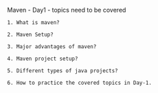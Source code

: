
Maven - Day1 - topics need to be covered

	1. What is maven?

	2. Maven Setup?
  
	3. Major advantages of maven?

	4. Maven project setup?

	5. Different types of java projects?
	
	6. How to practice the covered topics in Day-1.
